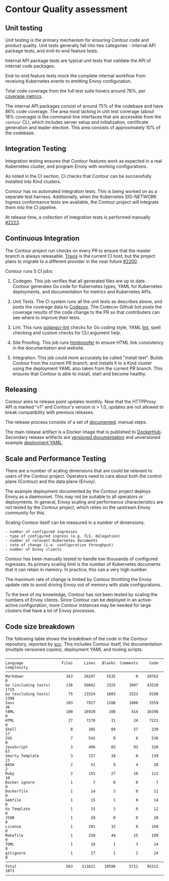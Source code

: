 # Contour Quality assessment

## Unit testing

Unit testing is the primary mechanism for ensuring Contour code and product quality. Unit tests generally fall into two categories - internal API package tests, and end-to-end feature tests.

Internal API package tests are typical unit tests that validate the API of internal code packages.

End-to-end feature tests mock the complete internal workflow from receiving Kubernetes events to emitting Envoy configuration.

Total code coverage from the full test suite hovers around 78%, per [coverage metrics](https://codecov.io/gh/projectcontour/contour).

The internal API packages consist of around 75% of the codebase and have 86% code coverage. The area most lacking in unit test coverage (about 18%
coverage) is the command-line interfaces that are accessible from the `contour` CLI, which includes server setup and initialization, certificate generation and leader election. This area consists of approximately 10% of the codebase.

## Integration Testing

Integration testing ensures that Contour features work as expected in a real Kubernetes cluster, and program Envoy with working configurations.

As noted in the CI section, CI checks that Contour can be successfully installed into Kind clusters.

Contour has no automated integration tests. This is being worked on as a separate test harness. Additionally, when the Kubernetes SIG-NETWORK Ingress conformance tests are available, the Contour project will integrate them into the CI pipeline.

At release time, a collection of integration tests is performed manually [#2223](https://github.com/projectcontour/contour/issues/2223).

## Continuous Integration

The Contour project run checks on every PR to ensure that the master branch is always releasable.
[Travis](https://travis-ci.org/github/projectcontour/contour)
is the current CI host, but the project plans to migrate to a different provider in the near future [#2200](https://travis-ci.org/github/projectcontour/contour).

Contour runs 5 CI jobs:

1. Codegen. This job verifies that all generated files are up to date. Contour generates Go code for Kubernetes types, YAML for Kubernetes deployments, and documentation for metrics and Kubernetes APIs.

2. Unit Tests. The CI system runs all the unit tests as describes above, and posts the coverage data to [Codecov](https://codecov.io/gh/projectcontour/contour). The Codecov Github bot posts the coverage results of the code change to the PR so that contributers can see where to improve their tests.

3. Lint. This runs
[golangci-lint](https://github.com/golangci/golangci-lint) checks for Go coding style, YAML [lint](https://github.com/adrienverge/yamllint),
spell checking and custom checks for CLI argument help.

4. Site Proofing. This job runs
[htmlproofer](https://github.com/gjtorikian/html-proofer) to ensure HTML link consistency in the documentation and website.

5. Integration. This job could more accurately be called "install test". Builds Contour from the current PR branch, and installs it to a Kind cluster using the deployment YAML also taken from the current PR branch. This ensures that Contour is able to install, start and become healthy.

## Releasing

Contour aims to release point updates monthly. Now that the HTTPProxy API is marked "v1" and Contour's version is > 1.0, updates are not allowed to break compatibility with previous releases.

The release process consists of a set of [documented](https://projectcontour.io/resources/release-process/).
manual steps.

The main release artifact is a Docker image that is published to [DockerHub](https://hub.docker.com/r/projectcontour/contour).
Secondary release artifacts are
[versioned documentation](https://projectcontour.io/docs/v1.2.1/)
and unversioned example
[deployment YAML](https://projectcontour.io/quickstart/contour.yaml).

## Scale and Performance Testing

There are a number of scaling dimensions that are could be relevant to users of the Contour project. Operators need to care about both the control plane (Contour) and the data plane (Envoy).

The example deployment documented by the Contour project deploys Envoy as a daemonset. This may not be suitable to all operators or deployments.
In general, Envoy scaling and performance characteristics are not tested by the Contour project, which relies on the upstream Envoy community for this.

Scaling Contour itself can be measured in a number of dimensions:

    - number of configured ingresses
    - type of configured ingress (e.g. TLS, delegation)
    - number of relevant Kubernetes documents
    - rate of change (i.e. configuration throughput)
    - number of Envoy clients

Contour has been manually tested to handle low thousands of configured ingresses. Its primary scaling limit is the number of Kubernetes documents that it can retain in memory. In practice, this can a very high number.

The maximum rate of change is limited by Contour throttling the Envoy update rate to avoid driving Envoy out of memory with stale configurations.

To the best of my knowledge, Contour has not been tested by scaling the numbers of Envoy clients. Since Contour can be deployed in an active-active configuration, more Contour instances may be needed for large clusters that have a lot of Envoy processes.

## Code size breakdown

The following table shows the breakdown of the code in the Contour repository, reported by [scc](https://github.com/boyter/scc).  This includes Contour itself, the documentation (multiple versioned copies), deployment YAML and tooling scripts.

```
───────────────────────────────────────────────────────────────────────────────
Language                 Files     Lines   Blanks  Comments     Code Complexity
───────────────────────────────────────────────────────────────────────────────
Markdown                   163     26297     5535         0    20762          0
Go (including tests)       136     50842     3325      3997    43520       1719
Go (excluding tests)        75     13324     1603      2523     9198       1398
Sass                       103      7927     1288      1080     5559         36
YAML                       100     16920      108       414    16398          0
HTML                        27      7276       31        24     7221          0
Shell                        8       385       89        57      239         17
SVG                          7       542        0         6      536          0
JavaScript                   3       496       83        93      320         67
Smarty Template              3       157       18         0      139         13
BASH                         2        41        9         4       28          2
Ruby                         2       155       27        16      112         10
Docker ignore                1         7        0         0        7          0
Dockerfile                   1        14        3         0       11          0
Gemfile                      1        15        1         0       14          0
Go Template                  1        15        3         0       12          0
JSON                         1        28        0         0       28          0
License                      1       201       32         0      169          0
Makefile                     1       258       44        15      199          9
TOML                         1        18        1         3       14          0
gitignore                    1        27        1         2       24          0
───────────────────────────────────────────────────────────────────────────────
Total                      563    111621    10598      5711    95312       1873
───────────────────────────────────────────────────────────────────────────────
```

